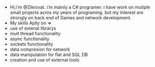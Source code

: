 - Hi,i'm @Zikrovat.
 i'm mainly a C# programer.
 i have work on mutiple small projects acros my years of programing.
 but my interest are strongly on back end of Games and network development.
- My skills Aplly on =>
- use of extenal librarys
- mult thread functionality
- async functionality
- sockets functionality
- data compresion for network
- data manipulation for flat and SQL DB
- creation and use of external tools

 
